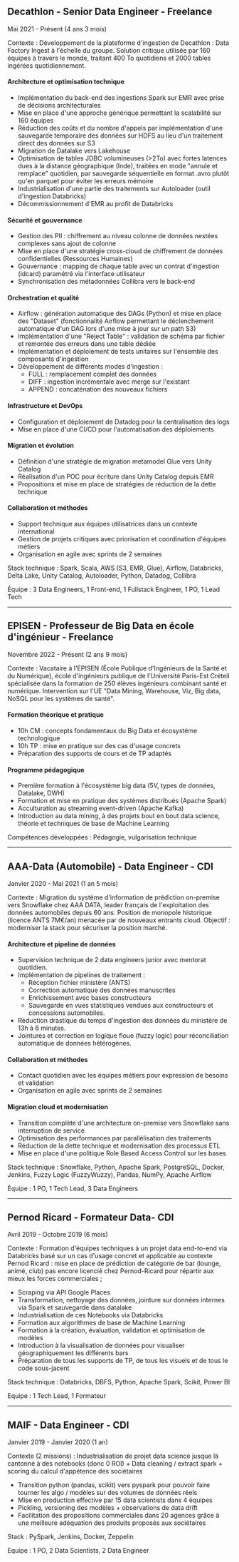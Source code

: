 ## Decathlon - Senior Data Engineer - Freelance
Mai 2021 - Présent (4 ans 3 mois)

Contexte : Développement de la plateforme d'ingestion de Decathlon : Data Factory Ingest à l'échelle du groupe. Solution critique utilisée par 160 équipes à travers le monde, traitant 400 To quotidiens et 2000 tables ingérées quotidiennement.

#### Architecture et optimisation technique
- Implémentation du back-end des ingestions Spark sur EMR avec prise de décisions architecturales
- Mise en place d'une approche générique permettant la scalabilité sur 160 équipes
- Réduction des coûts et du nombre d'appels par implémentation d'une sauvegarde temporaire des données sur HDFS au lieu d'un traitement direct des données sur S3
- Migration de Datalake vers Lakehouse
- Optimisation de tables JDBC volumineuses (>2To) avec fortes latences dues à la distance géographique (Inde), traitées en mode "annule et remplace" quotidien, par sauvegarde séquentielle en format .avro plutôt qu'en parquet pour éviter les erreurs mémoire
- Industrialisation d'une partie des traitements sur Autoloader (outil d'ingestion Databricks)
- Décommissionnement d'EMR au profit de Databricks

#### Sécurité et gouvernance
- Gestion des PII : chiffrement au niveau colonne de données nestées complexes sans ajout de colonne
- Mise en place d'une stratégie cross-cloud de chiffrement de données confidentielles (Ressources Humaines)
- Gouvernance : mapping de chaque table avec un contrat d'ingestion (idcard) paramétré via l'interface utilisateur
- Synchronisation des métadonnées Collibra vers le back-end

#### Orchestration et qualité
- Airflow : génération automatique des DAGs (Python) et mise en place des "Dataset" (fonctionnalité Airflow permettant le déclenchement automatique d'un DAG lors d'une mise à jour sur un path S3)
- Implémentation d'une "Reject Table" : validation de schéma par fichier et remontée des erreurs dans une table dédiée
- Implémentation et déploiement de tests unitaires sur l'ensemble des composants d'ingestion
- Développement de différents modes d'ingestion :
	 - FULL : remplacement complet des données
	 - DIFF : ingestion incrémentale avec merge sur l'existant
	 - APPEND : concaténation des nouveaux fichiers

#### Infrastructure et DevOps
- Configuration et déploiement de Datadog pour la centralisation des logs
- Mise en place d'une CI/CD pour l'automatisation des déploiements

#### Migration et évolution
- Définition d'une stratégie de migration metamodel Glue vers Unity Catalog
- Réalisation d'un POC pour écriture dans Unity Catalog depuis EMR
- Propositions et mise en place de stratégies de réduction de la dette technique

#### Collaboration et méthodes
- Support technique aux équipes utilisatrices dans un contexte international
- Gestion de projets critiques avec priorisation et coordination d'équipes métiers
- Organisation en agile avec sprints de 2 semaines

Stack technique : Spark, Scala, AWS (S3, EMR, Glue), Airflow, Databricks, Delta Lake, Unity Catalog, Autoloader, Python, Datadog, Collibra

Équipe : 3 Data Engineers, 1 Front-end, 1 Fullstack Engineer, 1 PO, 1 Lead Tech

------

## EPISEN - Professeur de Big Data en école d'ingénieur - Freelance
Novembre 2022 - Présent (2 ans 9 mois)

Contexte : Vacataire à l'EPISEN (École Publique d'Ingénieurs de la Santé et du Numérique), école d'ingénieurs publique de l'Université Paris-Est Créteil spécialisée dans la formation de 250 élèves ingénieurs combinant santé et numérique. Intervention sur l'UE "Data Mining, Warehouse, Viz, Big data, NoSQL pour les systèmes de santé".

#### Formation théorique et pratique
- 10h CM : concepts fondamentaux du Big Data et écosystème technologique
- 10h TP : mise en pratique sur des cas d'usage concrets
- Préparation des supports de cours et de TP adaptés

#### Programme pédagogique
- Première formation à l'écosystème big data (5V, types de données, Datalake, DWH) 
- Formation et mise en pratique des systèmes distribués (Apache Spark)
- Acculturation au streaming event-driven (Apache Kafka)
- Introduction au data mining, à des projets bout en bout data science, théorie et techniques de base de Machine Learning

Compétences développées : Pédagogie, vulgarisation technique

---- 

## AAA-Data (Automobile) - Data Engineer - CDI
Janvier 2020 - Mai 2021 (1 an 5 mois)

Contexte : Migration du système d'information de prédiction on-premise vers Snowflake chez AAA DATA, leader français de l'exploitation des données automobiles depuis 60 ans. Position de monopole historique (licence ANTS 7M€/an) menacée par de nouveaux entrants cloud. Objectif : moderniser la stack pour sécuriser la position marché.

#### Architecture et pipeline de données
- Supervision technique de 2 data engineers junior avec mentorat quotidien.
- Implémentation de pipelines de traitement : 
	- Réception fichier ministère (ANTS)
	- Correction automatique des données manuscrites
	- Enrichissement avec bases constructeurs
	- Sauvegarde en vues statistiques vendues aux constructeurs et concessions automobiles.
- Réduction drastique du temps d'ingestion des données du ministère de 13h à 6 minutes.
- Jointures et correction en logique floue (fuzzy logic) pour réconciliation automatique de données hétérogènes.

#### Collaboration et méthodes
- Contact quotidien avec les équipes métiers pour expression de besoins et validation
- Organisation en agile avec sprints de 2 semaines

#### Migration cloud et modernisation
- Transition complète d'une architecture on-premise vers Snowflake sans interruption de service
- Optimisation des performances par parallélisation des traitements
- Réduction de la dette technique et modernisation des processus ETL
- Mise en place d'une politique Role Based Access Control sur les bases 

Stack technique : Snowflake, Python, Apache Spark, PostgreSQL, Docker, Jenkins, Fuzzy Logic (FuzzyWuzzy), Pandas, NumPy, Apache Airflow

Équipe : 1 PO, 1 Tech Lead, 3 Data Engineers


---- 
## Pernod Ricard - Formateur Data- CDI
Avril 2019 - Octobre 2019 (6 mois)

Contexte : Formation d'équipes techniques à un projet data end-to-end via Databricks basé sur un cas d'usage concret et applicable au contexte Pernod Ricard : mise en place de prédiction de catégorie de bar (lounge, animé, club) pas encore licencié chez Pernod-Ricard pour répartir aux mieux les forces commerciales ; 

- Scraping via API Google Places
- Transformation, nettoyage des données, jointure sur données internes via Spark et sauvegarde dans datalake
- Industrialisation de ces Notebooks via Databricks
- Formation aux algorithmes de base de Machine Learning
- Formation à la création, évaluation, validation et optimisation de modèles
- Introduction à la visualisation de données pour visualiser géographiquement les différents bars 
- Préparation de tous les supports de TP, de tous les visuels et de tous le code sous-jacent

Stack technique : Databricks, DBFS, Python, Apache Spark, Scikit, Power BI

Equipe : 1 Tech Lead, 1 Formateur


----- 

## MAIF - Data Engineer - CDI
Janvier 2019 - Janvier 2020 (1 an)


Contexte (2 missions) : Industrialisation de projet data science jusque là cantonné à des notebooks (donc 0 ROI) + Data cleaning / extract spark + scoring du calcul d'appétence des sociétaires 
- Transition python (pandas, scikit) vers pyspark pour pouvoir faire tourner les algo / modèles sur des volumes de données réels
- Mise en production effective par 15 data scientists dans 4 équipes
- Pickling, versioning des modèles + observations de data drift
- Facilitation des propositions commerciales dans 20 agences grâce à une meilleure adéquation des produits proposés aux sociétaires

Stack : PySpark, Jenkins, Docker, Zeppelin

Equipe : 1 PO, 2 Data Scientists, 2 Data Engineer 